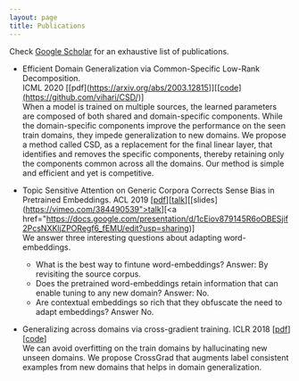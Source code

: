 ```yaml
---
layout: page
title: Publications
---
```


Check [Google Scholar](https://scholar.google.co.in/citations?user=DQddccYAAAAJ) for an exhaustive list of publications.  

* Efficient Domain Generalization via Common-Specific Low-Rank Decomposition.  
  ICML 2020 [[pdf](https://arxiv.org/abs/2003.12815]][[code](https://github.com/vihari/CSD/)]  
  When a model is trained on multiple sources, the learned parameters are composed of both shared and domain-specific components. 
  While the domain-specific components improve the performance on the seen train domains, they impede generalization to new domains. 
  We propose a method called CSD, as a replacement for the final linear layer, that identifies and removes the specific components, thereby retaining only the components common across all the domains.   Our method is simple and efficient and yet is competitive.

* Topic Sensitive Attention on Generic Corpora Corrects Sense Bias in Pretrained Embeddings. 
  ACL 2019 [[pdf](https://arxiv.org/abs/1906.02688)][[talk](https://github.com/vihari/focussed_embs)][[slides](https://vimeo.com/384490539">talk</a>][<a href="https://docs.google.com/presentation/d/1cEiov879145R6oOBESjif2PcsNXKljZPORegf6_fEMU/edit?usp=sharing)]  
  We answer three interesting questions about adapting word-embeddings.
  + What is the best way to fintune word-embeddings? Answer: By revisiting the source corpus.
  + Does the pretrained word-embeddings retain information that can enable tuning to any new domain? Answer: No.
  + Are contextual embeddings so rich that they obfuscate the need to adapt embeddings? Answer No. 

* Generalizing across domains via cross-gradient training. 
  ICLR 2018 [[pdf](https://arxiv.org/pdf/1804.10745.pdf)][[code](https://github.com/vihari/crossgrad)]   
  We can avoid overfitting on the train domains by hallucinating new unseen domains. We propose CrossGrad that augments label consistent examples from new domains that helps in domain generalization.